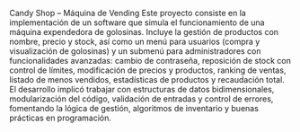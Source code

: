 Candy Shop – Máquina de Vending
Este proyecto consiste en la implementación de un software que simula el funcionamiento de una máquina expendedora de golosinas. 
Incluye la gestión de productos con nombre, precio y stock, así como un menú para usuarios (compra y visualización de golosinas) y un submenú para administradores con funcionalidades avanzadas: 
cambio de contraseña, 
reposición de stock con control de límites, 
modificación de precios y productos, 
ranking de ventas, listado de menos vendidos, 
estadísticas de productos y recaudación total. 
El desarrollo implicó trabajar con estructuras de datos bidimensionales, modularización del código, validación de entradas y control de errores, fomentando la lógica de gestión, algoritmos de inventario y buenas prácticas en programación.
